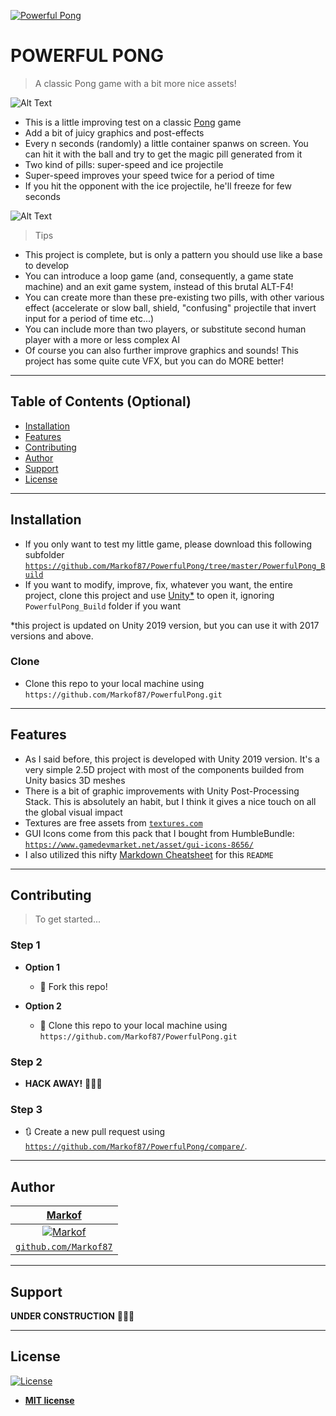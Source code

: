 <a href="https://markof.com"><img src="https://i.imgur.com/0DFNIi4.png" title="PowerfulPong" alt="Powerful Pong"></a>

# POWERFUL PONG

> A classic Pong game with a bit more nice assets!

![Alt Text](https://media.giphy.com/media/U2QnZCNIQdSLM0kgKi/giphy.gif)

- This is a little improving test on a classic <a href="https://upload.wikimedia.org/wikipedia/commons/f/f8/Pong.png">Pong</a> game
- Add a bit of juicy graphics and post-effects
- Every n seconds (randomly) a little container spanws on screen. You can hit it with the ball and try to get the magic pill generated from it
- Two kind of pills: super-speed and ice projectile
- Super-speed improves your speed twice for a period of time
- If you hit the opponent with the ice projectile, he'll freeze for few seconds

![Alt Text](https://media.giphy.com/media/Q8yA0JawZJ5ElWczP9/giphy.gif)

> Tips

- This project is complete, but is only a pattern you should use like a base to develop
- You can introduce a loop game (and, consequently, a game state machine) and an exit game system, instead of this brutal ALT-F4!
- You can create more than these pre-existing two pills, with other various effect (accelerate or slow ball, shield, "confusing" projectile that invert input for a period of time etc...)
- You can include more than two players, or substitute second human player with a more or less complex AI
- Of course you can also further improve graphics and sounds! This project has some quite cute VFX, but you can do MORE better!

---

## Table of Contents (Optional)

- [Installation](#installation)
- [Features](#features)
- [Contributing](#contributing)
- [Author](#author)
- [Support](#support)
- [License](#license)

---

## Installation

- If you only want to test my little game, please download this following subfolder <a href="https://github.com/Markof87/PowerfulPong/tree/master/PowerfulPong_Build" target="_blank">`https://github.com/Markof87/PowerfulPong/tree/master/PowerfulPong_Build`</a>
- If you want to modify, improve, fix, whatever you want, the entire project, clone this project and use <a href="https://unity.com/" target="_blank">Unity*</a> to open it, ignoring `PowerfulPong_Build` folder if you want

*this project is updated on Unity 2019 version, but you can use it with 2017 versions and above.

### Clone

- Clone this repo to your local machine using `https://github.com/Markof87/PowerfulPong.git`

---

## Features

- As I said before, this project is developed with Unity 2019 version. It's a very simple 2.5D project with most of the components builded from Unity basics 3D meshes
- There is a bit of graphic improvements with Unity Post-Processing Stack. This is absolutely an habit, but I think it gives a nice touch on all the global visual impact
- Textures are free assets from <a href="https://www.textures.com/" target="_blank">`textures.com`</a>
- GUI Icons come from this pack that I bought from HumbleBundle: <a href="https://www.gamedevmarket.net/asset/gui-icons-8656/" target="_blank">`https://www.gamedevmarket.net/asset/gui-icons-8656/`</a>
- I also utilized this nifty <a href="https://github.com/adam-p/markdown-here/wiki/Markdown-Cheatsheet" target="_blank">Markdown Cheatsheet</a> for this `README`

---

## Contributing

> To get started...

### Step 1

- **Option 1**
    - 🍴 Fork this repo!

- **Option 2**
    - 👯 Clone this repo to your local machine using `https://github.com/Markof87/PowerfulPong.git`

### Step 2

- **HACK AWAY!** 🔨🔨🔨

### Step 3

- 🔃 Create a new pull request using <a href="https://github.com/Markof87/PowerfulPong/compare/" target="_blank">`https://github.com/Markof87/PowerfulPong/compare/`</a>.

---

## Author

| <a href="https://markof.com" target="_blank">**Markof**</a> |
| :---: |
| [![Markof](https://avatars3.githubusercontent.com/u/14056100?s=200)](https://markof.com) |
| <a href="https://github.com/Markof87" target="_blank">`github.com/Markof87`</a> |

---

## Support

**UNDER CONSTRUCTION** 🔨🔨🔨

---

## License

[![License](http://img.shields.io/:license-mit-blue.svg?style=flat-square)](https://github.com/Markof87/PowerfulPong/blob/master/LICENSE)

- **[MIT license](http://opensource.org/licenses/mit-license.php)**
